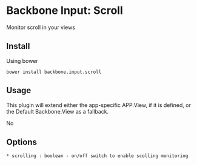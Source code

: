 # Backbone Input: Scroll

Monitor scroll in your views


## Install 

Using bower

```
bower install backbone.input.scroll
```

## Usage 

This plugin will extend either the app-specific APP.View, if it is defined, or the Default Backbone.View as a fallback. 

No 

## Options 

```
* scrolling : boolean - on/off switch to enable scolling monitoring

```
